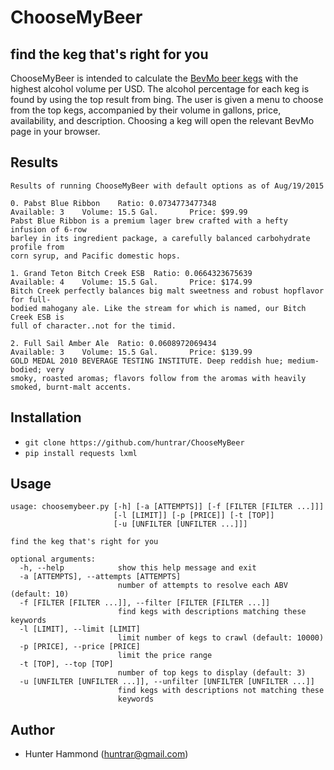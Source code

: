 # ChooseMyBeer

## find the keg that's right for you
ChooseMyBeer is intended to calculate the [BevMo beer kegs](http://www.bevmo.com/Shop/ProductList.aspx/Beer/Kegs/_/N-15Z1z141vn?DNID=Beer) with the highest alcohol volume per USD. The alcohol percentage for each keg is found by using the top result from bing. The user is given a menu to choose from the top kegs, accompanied by their volume in gallons, price, availability, and description. Choosing a keg will open the relevant BevMo page in your browser.

## Results
    Results of running ChooseMyBeer with default options as of Aug/19/2015

    0. Pabst Blue Ribbon    Ratio: 0.0734773477348
    Available: 3    Volume: 15.5 Gal.       Price: $99.99
    Pabst Blue Ribbon is a premium lager brew crafted with a hefty infusion of 6-row 
    barley in its ingredient package, a carefully balanced carbohydrate profile from 
    corn syrup, and Pacific domestic hops.

    1. Grand Teton Bitch Creek ESB  Ratio: 0.0664323675639
    Available: 4    Volume: 15.5 Gal.       Price: $174.99
    Bitch Creek perfectly balances big malt sweetness and robust hopflavor for full-
    bodied mahogany ale. Like the stream for which is named, our Bitch Creek ESB is 
    full of character..not for the timid.

    2. Full Sail Amber Ale  Ratio: 0.0608972069434
    Available: 3    Volume: 15.5 Gal.       Price: $139.99
    GOLD MEDAL 2010 BEVERAGE TESTING INSTITUTE. Deep reddish hue; medium-bodied; very 
    smoky, roasted aromas; flavors follow from the aromas with heavily smoked, burnt-malt accents.

## Installation
* `git clone https://github.com/huntrar/ChooseMyBeer`
* `pip install requests lxml`

## Usage
    usage: choosemybeer.py [-h] [-a [ATTEMPTS]] [-f [FILTER [FILTER ...]]]
                           [-l [LIMIT]] [-p [PRICE]] [-t [TOP]]
                           [-u [UNFILTER [UNFILTER ...]]]

    find the keg that's right for you

    optional arguments:
      -h, --help            show this help message and exit
      -a [ATTEMPTS], --attempts [ATTEMPTS]
                            number of attempts to resolve each ABV (default: 10)
      -f [FILTER [FILTER ...]], --filter [FILTER [FILTER ...]]
                            find kegs with descriptions matching these keywords
      -l [LIMIT], --limit [LIMIT]
                            limit number of kegs to crawl (default: 10000)
      -p [PRICE], --price [PRICE]
                            limit the price range
      -t [TOP], --top [TOP]
                            number of top kegs to display (default: 3)
      -u [UNFILTER [UNFILTER ...]], --unfilter [UNFILTER [UNFILTER ...]]
                            find kegs with descriptions not matching these
                            keywords

## Author
* Hunter Hammond (huntrar@gmail.com)

